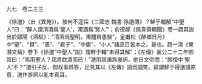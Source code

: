 九七　卷二三三

《徐邈》（出《異苑》）。按何不逕採《三國志·魏書·徐邈傳》？鮮于輔解“中聖人”曰：“醉人謂清酒爲‘聖人’，濁酒爲‘賢人’”；俞德鄰《佩韋齋輯聞》卷一謂其説出於鄒陽《酒賦》：“清酒爲聖明，濁醴爲愚騃”，皇甫松《醉鄉日月》中“聖”、“賢”、“愚”、“君子”、“中庸”、“小人”諸品目皆本之。是也。趙一清《東潛文稿》卷下《徐邈“中聖人”説》謂鮮于輔“未得其解”；《左傳》襄公二十二年御叔曰：“焉用聖人？我將飲酒而已！”邈用其語爲廋詞，他日文帝問：“頗復中‘聖人’不？”邈引子反、御叔事爲答，足見其以《左傳》語爲調笑。竊謂鮮于得邈語原意，邈作游詞以亂本真耳。